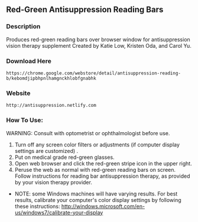 ## Red-Green Antisuppression Reading Bars

### Description
Produces red-green reading bars over browser window for antisuppression vision therapy supplement
Created by Katie Low, Kristen Oda, and Carol Yu. 

### Download Here
```
https://chrome.google.com/webstore/detail/antisuppression-reading-b/kebomdjipbhpnlhamgnckhlobfgnabhk
```

### Website
```
http://antisuppression.netlify.com
```


### How To Use:

WARNING: Consult with optometrist or ophthalmologist before use. 

1. Turn off any screen color filters or adjustments (if computer display settings are customized) .
2. Put on medical grade red-green glasses.
3. Open web browser and click the red-green stripe icon in the upper right.
4. Peruse the web as normal with red-green reading bars on screen. Follow instructions for reading bar antisuppression therapy, as provided by your vision therapy provider.
* NOTE: some Windows machines will have varying results. For best results, calibrate your computer's color display settings by following these instructions: http://windows.microsoft.com/en-us/windows7/calibrate-your-display
